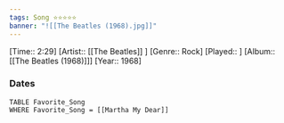 ```yaml
---
tags: Song ⭐⭐⭐⭐⭐ 
banner: "![[The Beatles (1968).jpg]]"
---
```

[Time:: 2:29]
[Artist:: [[The Beatles]] ]
[Genre:: Rock]
[Played:: ]
[Album:: [[The Beatles (1968)]]]
[Year:: 1968]
### Dates
````dataview
TABLE Favorite_Song
WHERE Favorite_Song = [[Martha My Dear]]
````